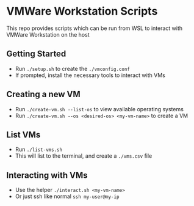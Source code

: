 # VMWare Workstation Scripts
This repo provides scripts which can be run from WSL to interact with VMWare Workstation on the host

## Getting Started
* Run `./setup.sh` to create the `./vmconfig.conf`
* If prompted, install the necessary tools to interact with VMs

## Creating a new VM
* Run `./create-vm.sh --list-os` to view available operating systems
* Run `./create-vm.sh --os <desired-os> <my-vm-name>` to create a VM 

## List VMs
* Run `./list-vms.sh`
* This will list to the terminal, and create a `./vms.csv` file

## Interacting with VMs
* Use the helper `./interact.sh <my-vm-name>`
* Or just ssh like normal `ssh my-user@my-ip`
